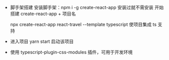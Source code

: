 - 脚手架搭建
  安装脚手架：npm i -g create-react-app
  安装过就不需安装
  开始搭建 create-react-app + 项目名

  npx create-react-app react-travel --template typescript
  使项目集成 ts 支持

- 进入项目 
  yarn start 启动该项目

- 使用 typescript-plugin-css-modules 插件，可用于开发环境
